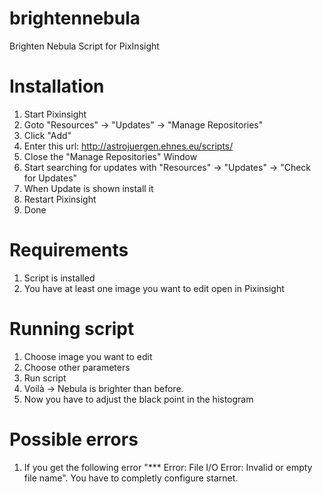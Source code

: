 # brightennebula
Brighten Nebula Script for PixInsight

# Installation
1. Start Pixinsight
2. Goto "Resources" -> "Updates" -> "Manage Repositories" 
3. Click "Add"
4. Enter this url: http://astrojuergen.ehnes.eu/scripts/
5. Close the "Manage Repositories" Window
6. Start searching for updates with "Resources" -> "Updates" -> "Check for Updates"
7. When Update is shown install it
8. Restart Pixinsight
9. Done

# Requirements
1. Script is installed
2. You have at least one image you want to edit open in Pixinsight

# Running script
1. Choose image you want to edit
2. Choose other parameters 
3. Run script
4. Voilà -> Nebula is brighter than before.
5. Now you have to adjust the black point in the histogram 


# Possible errors
1. If you get the following error "*** Error: File I/O Error: Invalid or empty file name". You have to completly configure starnet. 
